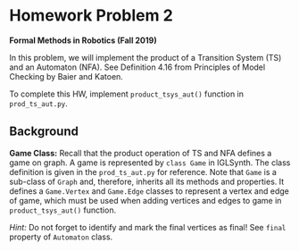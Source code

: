 # Homework Problem 2

**Formal Methods in Robotics (Fall 2019)**



In this problem, we will implement the product of a Transition System (TS) and an Automaton (NFA). See Definition 4.16 from Principles of Model Checking by Baier and Katoen. 

To complete this HW, implement `product_tsys_aut()` function in `prod_ts_aut.py`. 



## Background

**Game Class:** Recall that the product operation of TS and NFA defines a game on graph. A game is represented by `class Game` in IGLSynth. The class definition is given in the `prod_ts_aut.py` for reference. Note that `Game` is a sub-class of `Graph` and, therefore, inherits all its methods and properties. It defines a `Game.Vertex` and `Game.Edge` classes to represent a vertex and edge of game, which must be used when adding vertices and edges to game in  `product_tsys_aut()` function. 

*Hint:* Do not forget to identify and mark the final vertices as final! See `final` property of `Automaton` class. 





